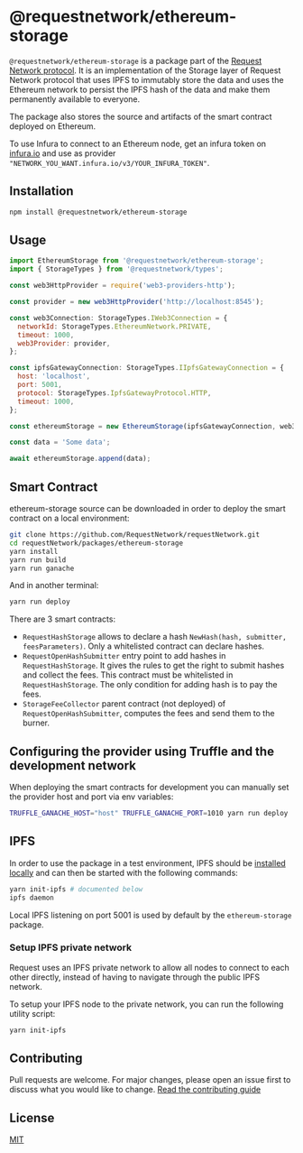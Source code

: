 # @requestnetwork/ethereum-storage

`@requestnetwork/ethereum-storage` is a package part of the [Request Network protocol](https://github.com/RequestNetwork/requestNetwork).
It is an implementation of the Storage layer of Request Network protocol that uses IPFS to immutably store the data and uses the Ethereum network to persist the IPFS hash of the data and make them permanently available to everyone.

The package also stores the source and artifacts of the smart contract deployed on Ethereum.

To use Infura to connect to an Ethereum node, get an infura token on [infura.io](infura.io) and
use as provider `"NETWORK_YOU_WANT.infura.io/v3/YOUR_INFURA_TOKEN"`.

## Installation

```bash
npm install @requestnetwork/ethereum-storage
```

## Usage

```js
import EthereumStorage from '@requestnetwork/ethereum-storage';
import { StorageTypes } from '@requestnetwork/types';

const web3HttpProvider = require('web3-providers-http');

const provider = new web3HttpProvider('http://localhost:8545');

const web3Connection: StorageTypes.IWeb3Connection = {
  networkId: StorageTypes.EthereumNetwork.PRIVATE,
  timeout: 1000,
  web3Provider: provider,
};

const ipfsGatewayConnection: StorageTypes.IIpfsGatewayConnection = {
  host: 'localhost',
  port: 5001,
  protocol: StorageTypes.IpfsGatewayProtocol.HTTP,
  timeout: 1000,
};

const ethereumStorage = new EthereumStorage(ipfsGatewayConnection, web3Connection);

const data = 'Some data';

await ethereumStorage.append(data);
```

## Smart Contract

ethereum-storage source can be downloaded in order to deploy the smart contract on a local environment:

```bash
git clone https://github.com/RequestNetwork/requestNetwork.git
cd requestNetwork/packages/ethereum-storage
yarn install
yarn run build
yarn run ganache
```

And in another terminal:

```bash
yarn run deploy
```

There are 3 smart contracts:

- `RequestHashStorage` allows to declare a hash `NewHash(hash, submitter, feesParameters)`. Only a whitelisted contract can declare hashes.
- `RequestOpenHashSubmitter` entry point to add hashes in `RequestHashStorage`. It gives the rules to get the right to submit hashes and collect the fees. This contract must be whitelisted in `RequestHashStorage`. The only condition for adding hash is to pay the fees.
- `StorageFeeCollector` parent contract (not deployed) of `RequestOpenHashSubmitter`, computes the fees and send them to the burner.

## Configuring the provider using Truffle and the development network

When deploying the smart contracts for development you can manually set the provider host and port via env variables:

```bash
TRUFFLE_GANACHE_HOST="host" TRUFFLE_GANACHE_PORT=1010 yarn run deploy
```

## IPFS

In order to use the package in a test environment, IPFS should be [installed locally](https://docs.ipfs.io/guides/guides/install/) and can then be started with the following commands:

```bash
yarn init-ipfs # documented below
ipfs daemon
```

Local IPFS listening on port 5001 is used by default by the `ethereum-storage` package.

### Setup IPFS private network

Request uses an IPFS private network to allow all nodes to connect to each other directly,
instead of having to navigate through the public IPFS network.

To setup your IPFS node to the private network, you can run the following utility script:

```bash
yarn init-ipfs
```

## Contributing

Pull requests are welcome. For major changes, please open an issue first to discuss what you would like to change.
[Read the contributing guide](/CONTRIBUTING.md)

## License

[MIT](/LICENSE)
